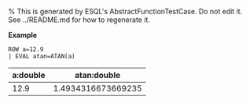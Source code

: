% This is generated by ESQL's AbstractFunctionTestCase. Do not edit it. See ../README.md for how to regenerate it.

**Example**

```esql
ROW a=12.9
| EVAL atan=ATAN(a)
```

| a:double | atan:double |
| --- | --- |
| 12.9 | 1.4934316673669235 |


